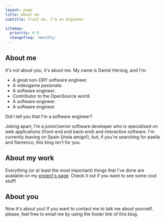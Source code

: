 ```yaml
---
layout: page
title: About me
subtitle: Trust me, I'm an Engineer

sitemap:
  priority: 0.9
  changefreq: 'monthly'
---
```


## About me

It's not about you, it's about me. My name is Daniel Herzog, and I'm:

- A great non-DRY software engineer.
- A videogame pasionate.
- A software engineer.
- Contributor to the OpenSource world.
- A software engineer.
- A software engineer.

Did I tell you that I'm a software engineer?

Joking apart, I'm a junior/senior software developer who is specialized on web applications
(front-end and back-end) and interactive software. I'm currently leaving on Spain (¡hola amigo!),
but, if you're searching for paella and flamenco, this blog isn't for you.

## About my work

Everything (or at least the most important) things that I've done are available on my [project's page](http://www.danielherzog.es/es/projects).
Check it out if you want to see some cool stuff!

## About you

Now it's about you! If you want to contact me to talk me about yourself, please, feel free to email me by
using the footer link of this blog.
